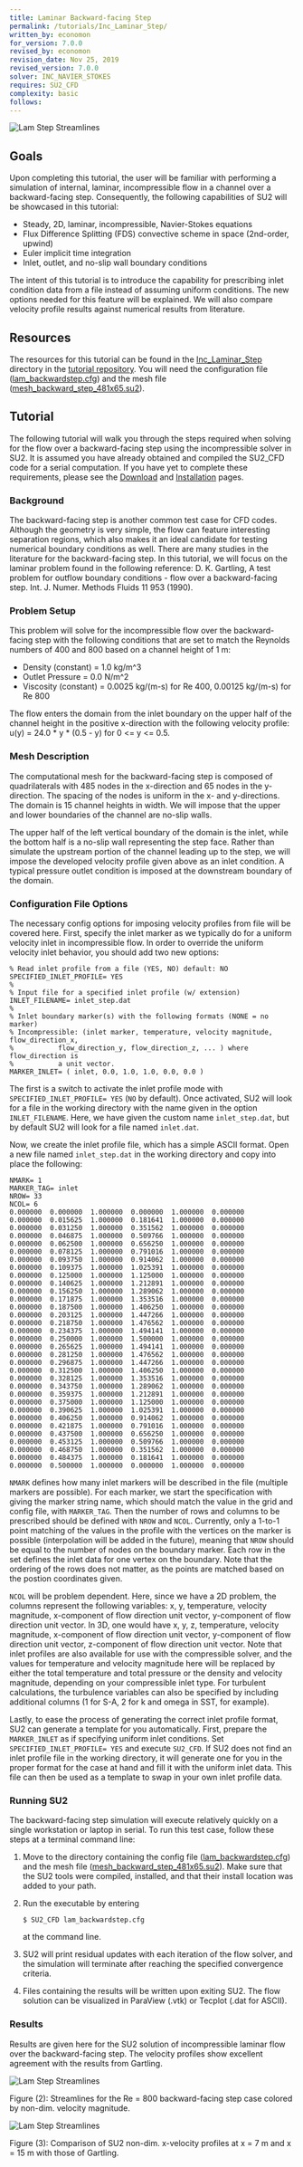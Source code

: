 ```yaml
---
title: Laminar Backward-facing Step
permalink: /tutorials/Inc_Laminar_Step/
written_by: economon 
for_version: 7.0.0
revised_by: economon  
revision_date: Nov 25, 2019
revised_version: 7.0.0
solver: INC_NAVIER_STOKES
requires: SU2_CFD
complexity: basic
follows:
---
```


![Lam Step Streamlines](../../Inc_Laminar_Step/images/lam_step_streamlines.png)

## Goals

Upon completing this tutorial, the user will be familiar with performing a simulation of internal, laminar, incompressible flow in a channel over a backward-facing step. Consequently, the following capabilities of SU2 will be showcased in this tutorial:
- Steady, 2D, laminar, incompressible, Navier-Stokes equations 
- Flux Difference Splitting (FDS) convective scheme in space (2nd-order, upwind)
- Euler implicit time integration
- Inlet, outlet, and no-slip wall boundary conditions

The intent of this tutorial is to introduce the capability for prescribing inlet condition data from a file instead of assuming uniform conditions. The new options needed for this feature will be explained. We will also compare velocity profile results against numerical results from literature.

## Resources

The resources for this tutorial can be found in the [Inc_Laminar_Step](https://github.com/su2code/su2code.github.io/tree/master/Inc_Laminar_Step) directory in the [tutorial repository](https://github.com/su2code/su2code.github.io/tree/master/). You will need the configuration file ([lam_backwardstep.cfg](../../Inc_Laminar_Step/lam_backwardstep.cfg)) and the mesh file ([mesh_backward_step_481x65.su2](../../Inc_Laminar_Step/mesh_backward_step_481x65.su2)).


## Tutorial

The following tutorial will walk you through the steps required when solving for the flow over a backward-facing step using the incompressible solver in SU2. It is assumed you have already obtained and compiled the SU2_CFD code for a serial computation. If you have yet to complete these requirements, please see the [Download](/docs/Download/) and [Installation](/docs/Installation/) pages.

### Background

The backward-facing step is another common test case for CFD codes. Although the geometry is very simple, the flow can feature interesting separation regions, which also makes it an ideal candidate for testing numerical boundary conditions as well. There are many studies in the literature for the backward-facing step. In this tutorial, we will focus on the laminar problem found in the following reference: D. K. Gartling, A test problem for outflow boundary conditions - flow over a backward-facing step. Int. J. Numer. Methods Fluids 11 953 (1990).


### Problem Setup

This problem will solve for the incompressible flow over the backward-facing step with the following conditions that are set to match the Reynolds numbers of 400 and 800 based on a channel height of 1 m:
- Density (constant) = 1.0 kg/m^3
- Outlet Pressure = 0.0 N/m^2
- Viscosity (constant) = 0.0025 kg/(m-s) for Re 400, 0.00125 kg/(m-s) for Re 800

The flow enters the domain from the inlet boundary on the upper half of the channel height in the positive x-direction with the following velocity profile: u(y) = 24.0 * y * (0.5 - y) for 0 <= y <= 0.5.

### Mesh Description

The computational mesh for the backward-facing step is composed of quadrilaterals with 485 nodes in the x-direction and 65 nodes in the y-direction. The spacing of the nodes is uniform in the x- and y-directions. The domain is 15 channel heights in width. We will impose that the upper and lower boundaries of the channel are no-slip walls.

The upper half of the left vertical boundary of the domain is the inlet, while the bottom half is a no-slip wall representing the step face. Rather than simulate the upstream portion of the channel leading up to the step, we will impose the developed velocity profile given above as an inlet condition. A typical pressure outlet condition is imposed at the downstream boundary of the domain.


### Configuration File Options

The necessary config options for imposing velocity profiles from file will be covered here. First, specify the inlet marker as we typically do for a uniform velocity inlet in incompressible flow. In order to override the uniform velocity inlet behavior, you should add two new options:

```
% Read inlet profile from a file (YES, NO) default: NO
SPECIFIED_INLET_PROFILE= YES
%
% Input file for a specified inlet profile (w/ extension)
INLET_FILENAME= inlet_step.dat
%
% Inlet boundary marker(s) with the following formats (NONE = no marker)
% Incompressible: (inlet marker, temperature, velocity magnitude, flow_direction_x,
%           flow_direction_y, flow_direction_z, ... ) where flow_direction is
%           a unit vector.
MARKER_INLET= ( inlet, 0.0, 1.0, 1.0, 0.0, 0.0 )
```

The first is a switch to activate the inlet profile mode with `SPECIFIED_INLET_PROFILE= YES` (`NO` by default). Once activated, SU2 will look for a file in the working directory with the name given in the option `INLET_FILENAME`. Here, we have given the custom name `inlet_step.dat`, but by default SU2 will look for a file named `inlet.dat`.

Now, we create the inlet profile file, which has a simple ASCII format. Open a new file named `inlet_step.dat` in the working directory and copy into place the following:
```
NMARK= 1
MARKER_TAG= inlet
NROW= 33
NCOL= 6
0.000000  0.000000  1.000000  0.000000  1.000000  0.000000
0.000000  0.015625  1.000000  0.181641  1.000000  0.000000
0.000000  0.031250  1.000000  0.351562  1.000000  0.000000
0.000000  0.046875  1.000000  0.509766  1.000000  0.000000
0.000000  0.062500  1.000000  0.656250  1.000000  0.000000
0.000000  0.078125  1.000000  0.791016  1.000000  0.000000
0.000000  0.093750  1.000000  0.914062  1.000000  0.000000
0.000000  0.109375  1.000000  1.025391  1.000000  0.000000
0.000000  0.125000  1.000000  1.125000  1.000000  0.000000
0.000000  0.140625  1.000000  1.212891  1.000000  0.000000
0.000000  0.156250  1.000000  1.289062  1.000000  0.000000
0.000000  0.171875  1.000000  1.353516  1.000000  0.000000
0.000000  0.187500  1.000000  1.406250  1.000000  0.000000
0.000000  0.203125  1.000000  1.447266  1.000000  0.000000
0.000000  0.218750  1.000000  1.476562  1.000000  0.000000
0.000000  0.234375  1.000000  1.494141  1.000000  0.000000
0.000000  0.250000  1.000000  1.500000  1.000000  0.000000
0.000000  0.265625  1.000000  1.494141  1.000000  0.000000
0.000000  0.281250  1.000000  1.476562  1.000000  0.000000
0.000000  0.296875  1.000000  1.447266  1.000000  0.000000
0.000000  0.312500  1.000000  1.406250  1.000000  0.000000
0.000000  0.328125  1.000000  1.353516  1.000000  0.000000
0.000000  0.343750  1.000000  1.289062  1.000000  0.000000
0.000000  0.359375  1.000000  1.212891  1.000000  0.000000
0.000000  0.375000  1.000000  1.125000  1.000000  0.000000
0.000000  0.390625  1.000000  1.025391  1.000000  0.000000
0.000000  0.406250  1.000000  0.914062  1.000000  0.000000
0.000000  0.421875  1.000000  0.791016  1.000000  0.000000
0.000000  0.437500  1.000000  0.656250  1.000000  0.000000
0.000000  0.453125  1.000000  0.509766  1.000000  0.000000
0.000000  0.468750  1.000000  0.351562  1.000000  0.000000
0.000000  0.484375  1.000000  0.181641  1.000000  0.000000
0.000000  0.500000  1.000000  0.000000  1.000000  0.000000
```

`NMARK` defines how many inlet markers will be described in the file (multiple markers are possible). For each marker, we start the specification with giving the marker string name, which should match the value in the grid and config file, with `MARKER_TAG`. Then the number of rows and columns to be prescribed should be defined with `NROW` and `NCOL`. Currently, only a 1-to-1 point matching of the values in the profile with the vertices on the marker is possible (interpolation will be added in the future), meaning that `NROW` should be equal to the number of nodes on the boundary marker. Each row in the set defines the inlet data for one vertex on the boundary. Note that the ordering of the rows does not matter, as the points are matched based on the postion coordinates given.

`NCOL` will be problem dependent. Here, since we have a 2D problem, the columns represent the following variables: x, y, temperature, velocity magnitude, x-component of flow direction unit vector, y-component of flow direction unit vector. In 3D, one would have x, y, z, temperature, velocity magnitude, x-component of flow direction unit vector, y-component of flow direction unit vector, z-component of flow direction unit vector. Note that inlet profiles are also available for use with the compressible solver, and the values for temperature and velocity magnitude here will be replaced by either the total temperature and total pressure or the density and velocity magnitude, depending on your compressible inlet type. For turbulent calculations, the turbulence variables can also be specified by including additional columns (1 for S-A, 2 for k and omega in SST, for example).

Lastly, to ease the process of generating the correct inlet profile format, SU2 can generate a template for you automatically. First, prepare the `MARKER_INLET` as if specifying uniform inlet conditions. Set `SPECIFIED_INLET_PROFILE= YES` and execute `SU2_CFD`. If SU2 does not find an inlet profile file in the working directory, it will generate one for you in the proper format for the case at hand and fill it with the uniform inlet data. This file can then be used as a template to swap in your own inlet profile data.

### Running SU2

The backward-facing step simulation will execute relatively quickly on a single workstation or laptop in serial. To run this test case, follow these steps at a terminal command line:
 1. Move to the directory containing the config file ([lam_backwardstep.cfg](../../Inc_Laminar_Step/lam_backwardstep.cfg)) and the mesh file ([mesh_backward_step_481x65.su2](../../Inc_Laminar_Step/mesh_backward_step_481x65.su2)). Make sure that the SU2 tools were compiled, installed, and that their install location was added to your path.
 2. Run the executable by entering 
 
    ```
    $ SU2_CFD lam_backwardstep.cfg
    ```
 
    at the command line. 
 3. SU2 will print residual updates with each iteration of the flow solver, and the simulation will terminate after reaching the specified convergence criteria.
 4. Files containing the results will be written upon exiting SU2. The flow solution can be visualized in ParaView (.vtk) or Tecplot (.dat for ASCII).

### Results

Results are given here for the SU2 solution of incompressible laminar flow over the backward-facing step. The velocity profiles show excellent agreement with the results from Gartling.

![Lam Step Streamlines](../../Inc_Laminar_Step/images/lam_step_streamlines.png)

Figure (2): Streamlines for the Re = 800 backward-facing step case colored by non-dim. velocity magnitude.

![Lam Step Streamlines](../../Inc_Laminar_Step/images/lam_step_profiles.png)

Figure (3): Comparison of SU2 non-dim. x-velocity profiles at x = 7 m and x = 15 m with those of Gartling.
